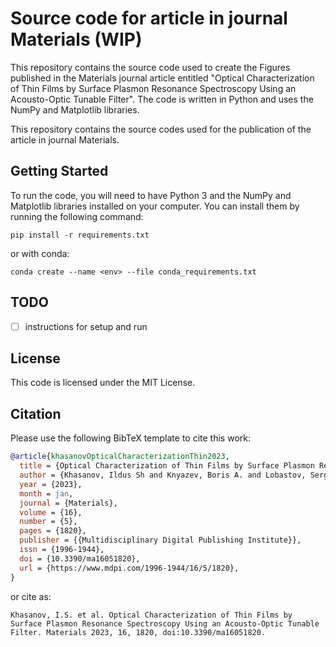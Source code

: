 # Source code for article in journal Materials (WIP)

This repository contains the source code used to create the Figures published in the Materials journal article entitled "Optical Characterization of Thin Films︎ by Surface Plasmon Resonance Spectroscopy Using an Acousto-Optic Tunable Filter". The code is written in Python and uses the NumPy and Matplotlib libraries.

This repository contains the source codes used  for the publication of the article in journal Materials.


## Getting Started

To run the code, you will need to have Python 3 and the NumPy and Matplotlib libraries installed on your computer. You can install them by running the following command:

```
pip install -r requirements.txt
```
or with conda:
```
conda create --name <env> --file conda_requirements.txt
```


## TODO

- [ ] instructions for setup and run

## License

This code is licensed under the MIT License.

## Citation

Please use the following BibTeX template to cite this work:
```bibtex
@article{khasanovOpticalCharacterizationThin2023,
  title = {Optical Characterization of Thin Films︎ by Surface Plasmon Resonance Spectroscopy Using an Acousto-Optic Tunable Filter},
  author = {Khasanov, Ildus Sh and Knyazev, Boris A. and Lobastov, Sergey A. and Anisimov, Alexander V. and Nikitin, Pavel A. and Kameshkov, Oleg E.},
  year = {2023},
  month = jan,
  journal = {Materials},
  volume = {16},
  number = {5},
  pages = {1820},
  publisher = {{Multidisciplinary Digital Publishing Institute}},
  issn = {1996-1944},
  doi = {10.3390/ma16051820},
  url = {https://www.mdpi.com/1996-1944/16/5/1820},
}
```

or cite as:

```
Khasanov, I.S. et al. Optical Characterization of Thin Films︎ by Surface Plasmon Resonance Spectroscopy Using an Acousto-Optic Tunable Filter. Materials 2023, 16, 1820, doi:10.3390/ma16051820.
```
